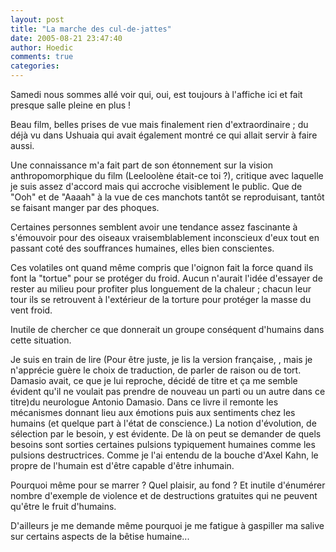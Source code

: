 ```yaml
---
layout: post
title: "La marche des cul-de-jattes"
date: 2005-08-21 23:47:40
author: Hoedic
comments: true
categories: 
---
```



Samedi nous sommes allé voir  qui, oui, est toujours à l'affiche ici et fait presque salle pleine en plus !

Beau film, belles prises de vue mais finalement rien d'extraordinaire ; du déjà vu dans Ushuaia qui avait également montré ce qui allait servir à faire  aussi.

Une connaissance m'a fait part de son étonnement sur la vision anthropomorphique du film (Leeloolène était-ce toi ?), critique avec laquelle je suis assez d'accord mais qui accroche visiblement le public. Que de "Ooh" et de "Aaaah" à la vue de ces manchots tantôt se reproduisant, tantôt se faisant manger par des phoques.

Certaines personnes semblent avoir une tendance assez fascinante à s'émouvoir pour des oiseaux vraisemblablement inconscieux d'eux tout en passant coté des souffrances humaines, elles bien conscientes.

Ces volatiles ont quand même compris que l'oignon fait la force quand ils font la "tortue" pour se protéger du froid. Aucun n'aurait l'idée d'essayer de rester au milieu pour profiter plus longuement de la chaleur ; chacun leur tour ils se retrouvent à l'extérieur de la torture pour protéger la masse du vent froid.

Inutile de chercher ce que donnerait un groupe conséquent d'humains dans cette situation.

Je suis en train de lire   (Pour être juste, je lis la version française, , mais je n'apprécie guère le choix de traduction, de parler de raison ou de tort. Damasio avait, ce que je lui reproche, décidé de titre  et ça me semble évident qu'il ne voulait pas prendre de nouveau un parti ou un autre dans ce titre)du neurologue Antonio Damasio. Dans ce livre il remonte les mécanismes donnant lieu aux émotions puis aux sentiments chez les humains (et quelque part à l'état de conscience.) La notion d'évolution, de sélection par le besoin, y est évidente. De là on peut se demander de quels besoins sont sorties certaines pulsions typiquement humaines comme les pulsions destructrices. Comme je l'ai entendu de la bouche d'Axel Kahn, le propre de l'humain est d'être capable d'être inhumain.

Pourquoi   même pour se marrer ? Quel plaisir, au fond ? Et inutile d'énumérer nombre d'exemple de violence et de destructions gratuites qui ne peuvent qu'être le fruit d'humains.

D'ailleurs je me demande même pourquoi je me fatigue à gaspiller ma salive sur certains aspects de la bêtise humaine...